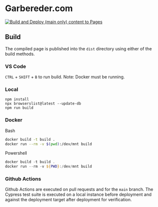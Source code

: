 # Garbereder.com
[![Build and Deploy (main only) content to Pages](https://github.com/ggarbereder/garbereder.com/actions/workflows/static.yml/badge.svg?branch=main)](https://github.com/ggarbereder/garbereder.com/actions/workflows/static.yml)

## Build
The compiled page is published into the `dist` directory using either of the build methods.

### VS Code
`CTRL` + `SHIFT` + `B` to run build. Note: Docker must be running.

### Local
```
npm install
npx browserslist@latest --update-db
npm run build
```

### Docker
Bash
```Bash
docker build -t build .
docker run --rm -v $(pwd):/dev/mnt build
```
Powershell
```Powershell
docker build -t build .
docker run --rm -v ${PWD}:/dev/mnt build
```

### Github Actions
Github Actions are executed on pull requests and for the `main` branch.
The Cypress test suite is executed on a local instance before deployment and against the deployment target after deployment for verification.